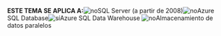 <Token>**ESTE TEMA SE APLICA A:**![no](media/no.png)SQL Server (a partir de 2008)![no](media/no.png)Azure SQL Database![sí](media/yes.png)Azure SQL Data Warehouse ![no](media/no.png)Almacenamiento de datos paralelos </Token>


